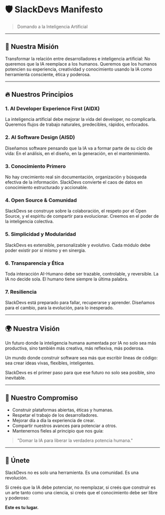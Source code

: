 # 🛡️ SlackDevs Manifesto

> Domando a la Inteligencia Artificial

---

## 🎯 Nuestra Misión

Transformar la relación entre desarrolladores e inteligencia artificial:
No queremos que la IA reemplace a los humanos.
Queremos que los humanos potencien su experiencia, creatividad y conocimiento usando la IA como herramienta consciente, ética y poderosa.

---

## 🔥 Nuestros Principios

### 1. **AI Developer Experience First (AIDX)**

La inteligencia artificial debe mejorar la vida del developer, no complicarla.
Queremos flujos de trabajo naturales, predecibles, rápidos, enfocados.

### 2. **AI Software Design (AISD)**

Diseñamos software pensando que la IA va a formar parte de su ciclo de vida:
En el análisis, en el diseño, en la generación, en el mantenimiento.

### 3. **Conocimiento Primero**

No hay crecimiento real sin documentación, organización y búsqueda efectiva de la información.
SlackDevs convierte el caos de datos en conocimiento estructurado y accionable.

### 4. **Open Source & Comunidad**

SlackDevs se construye sobre la colaboración, el respeto por el Open Source, y el espíritu de compartir para evolucionar.
Creemos en el poder de la inteligencia colectiva.

### 5. **Simplicidad y Modularidad**

SlackDevs es extensible, personalizable y evolutivo.
Cada módulo debe poder existir por sí mismo y en sinergia.

### 6. **Transparencia y Ética**

Toda interacción AI-Humano debe ser trazable, controlable, y reversible.
La IA no decide sola.
El humano tiene siempre la última palabra.

### 7. **Resiliencia**

SlackDevs está preparado para fallar, recuperarse y aprender.
Diseñamos para el cambio, para la evolución, para lo inesperado.

---

## 🌍 Nuestra Visión

Un futuro donde la inteligencia humana aumentada por IA
no solo sea más productiva,
sino también más creativa, más reflexiva, más poderosa.

Un mundo donde construir software sea más que escribir líneas de código:
sea crear ideas vivas, flexibles, inteligentes.

SlackDevs es el primer paso para que ese futuro no solo sea posible,
sino inevitable.

---

## 🚀 Nuestro Compromiso

* Construir plataformas abiertas, éticas y humanas.
* Respetar el trabajo de los desarrolladores.
* Mejorar día a día la experiencia de crear.
* Compartir nuestros avances para potenciar a otros.
* Mantenernos fieles al principio que nos guía:

> "Domar la IA para liberar la verdadera potencia humana."

---

## 🤝 Únete

SlackDevs no es solo una herramienta.
Es una comunidad.
Es una revolución.

Si creés que la IA debe potenciar, no reemplazar,
si creés que construir es un arte tanto como una ciencia,
si creés que el conocimiento debe ser libre y poderoso:

**Este es tu lugar.**
